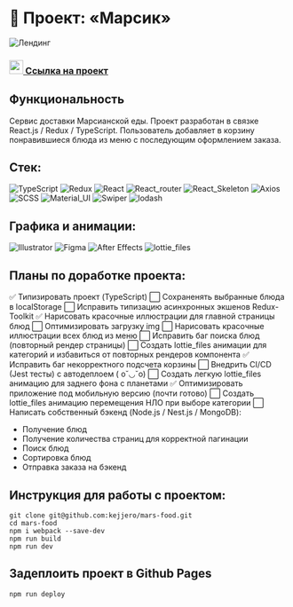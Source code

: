 # 🚀 Проект: «Марсик»

![Лендинг](https://i.ibb.co/qNWLG2z/2022-08-11-10-29-56.png)

### <img src="https://cdn-icons-png.flaticon.com/512/7135/7135133.png" width="25" />[ Ссылка на проект](https://kejjero.github.io/mars-food/)

## Функциональность
Сервис доставки Марсианской еды. Проект разработан в связке React.js / Redux / TypeScript. Пользователь добавляет в корзину понравившиеся блюда из меню с последующим оформлением заказа.

## Стек:
![TypeScript](https://img.shields.io/badge/-TypeScript-0d1117?style=for-the-badge&logo=TypeScript)
![Redux](https://img.shields.io/badge/-Redux_Toolkit-0d1117?style=for-the-badge&logo=Redux)
![React](https://img.shields.io/badge/-React-0d1117?style=for-the-badge&logo=React)
![React_router](https://img.shields.io/badge/-React_router-0d1117?style=for-the-badge&logo=React-router)
![React_Skeleton](https://img.shields.io/badge/-React_Skeleton-0d1117?style=for-the-badge&logo=React_Skeleton)
![Axios](https://img.shields.io/badge/-Axios-0d1117?style=for-the-badge&logo=Axios)
![SCSS](https://img.shields.io/badge/-SCSS-0d1117?style=for-the-badge&logo=sass)
![Material_UI](https://img.shields.io/badge/-Material_UI-0d1117?style=for-the-badge&logo=mui)
![Swiper](https://img.shields.io/badge/-Swiper-0d1117?style=for-the-badge&logo=swiper)
![lodash](https://img.shields.io/badge/-Lodash-0d1117?style=for-the-badge&logo=lodash)

## Графика и анимации:
![Illustrator](https://img.shields.io/badge/-Illustrator-0d1117?style=for-the-badge&logo=adobeIllustrator)
![Figma](https://img.shields.io/badge/-Figma-0d1117?style=for-the-badge&logo=Figma)
![After Effects](https://img.shields.io/badge/-After_Effects-0d1117?style=for-the-badge&logo=adobeaftereffects)
![lottie_files](https://img.shields.io/badge/-lottiefiles-0d1117?style=for-the-badge&logo=lottiefiles)

## Планы по доработке проекта:
:white_check_mark: Типизировать проект (TypeScript)
:white_large_square: Сохраненять выбранные блюда в localStorage
:white_large_square: Исправить типизацию асинхронных экшенов Redux-Toolkit
:white_check_mark: Нарисовать красочные иллюстрации для главной страницы блюд
:white_large_square: Оптимизировать загрузку img
:white_large_square: Нарисовать красочные иллюстрации всех блюд из меню
:white_large_square: Исправить баг поиска блюд (повторный рендер страницы)
:white_large_square: Создать lottie_files анимации для категорий и избавиться от повторных рендеров компонента
:white_check_mark: Исправить баг некорректного подсчета корзины
:white_large_square: Внедрить CI/CD (Jest тесты) с автодеплоем ( o˘◡˘o)
:white_large_square: Создать легкую lottie_files анимацию для заднего фона с планетами
:white_check_mark: Оптимизировать приложение под мобильную версию (почти готово)
:white_large_square: Создать lottie_files анимацию перемещения НЛО при выборе категории
:white_large_square: Написать собственный бэкенд (Node.js / Nest.js / MongoDB):
- Получение блюд
- Получение количества страниц для корректной пагинации
- Поиск блюд 
- Сортировка блюд
- Отправка заказа на бэкенд

## Инструкция для работы с проектом:
```
git clone git@github.com:kejjero/mars-food.git
cd mars-food
npm i webpack --save-dev
npm run build
npm run dev
```
## Задеплоить проект в Github Pages
```
npm run deploy
```
